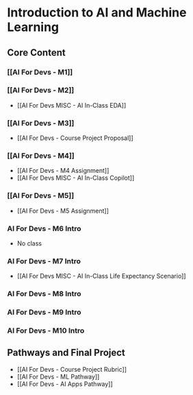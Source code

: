 # Introduction to AI and Machine Learning

## Core Content

### [[AI For Devs - M1]]
### [[AI For Devs - M2]]
- [[AI For Devs MISC - AI In-Class EDA]]
### [[AI For Devs - M3]]
- [[AI For Devs - Course Project Proposal]]
### [[AI For Devs - M4]]
- [[AI For Devs - M4 Assignment]]
- [[AI For Devs MISC - AI In-Class Copilot]]
### [[AI For Devs - M5]]
- [[AI For Devs - M5 Assignment]]
### AI For Devs - M6 Intro
- No class
### AI For Devs - M7 Intro
- [[AI For Devs MISC - AI In-Class Life Expectancy Scenario]]
### AI For Devs - M8 Intro
### AI For Devs - M9 Intro
### AI For Devs - M10 Intro

## Pathways and Final Project
- [[AI For Devs - Course Project Rubric]]
- [[AI For Devs - ML Pathway]]
- [[AI For Devs - AI Apps Pathway]]
